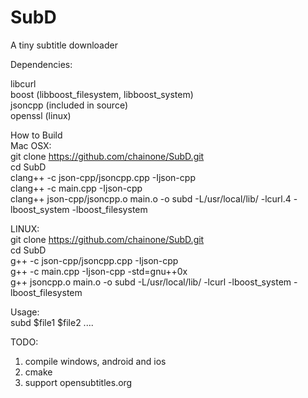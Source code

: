 SubD
====

A tiny subtitle downloader



Dependencies:

libcurl           
boost (libboost_filesystem, libboost_system)        
jsoncpp (included in source)      
openssl (linux)      



How to Build       
Mac OSX:        
git clone https://github.com/chainone/SubD.git    
cd SubD     
clang++ -c json-cpp/jsoncpp.cpp -Ijson-cpp    
clang++ -c main.cpp -Ijson-cpp    
clang++ json-cpp/jsoncpp.o main.o -o subd -L/usr/local/lib/ -lcurl.4 -lboost_system -lboost_filesystem    

LINUX:    
git clone https://github.com/chainone/SubD.git    
cd SubD     
g++ -c json-cpp/jsoncpp.cpp -Ijson-cpp    
g++ -c main.cpp -Ijson-cpp -std=gnu++0x    
g++ jsoncpp.o main.o -o subd -L/usr/local/lib/ -lcurl -lboost_system -lboost_filesystem    

Usage:    
subd $file1 $file2 ....    



TODO:    
1. compile windows, android and ios    
2. cmake    
3. support opensubtitles.org    
